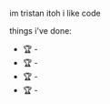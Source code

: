 im tristan itoh i like code

things i've done:
<ul>
  <li>🏆 - 
  <li>🏆 - 
  <li>🏆 - 
  <li>🏆 - 
</ul>
